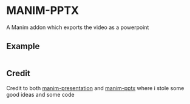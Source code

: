 # MANIM-PPTX

A Manim addon which exports the video as a powerpoint

## Example

```python

```

## Credit
Credit to both [manim-presentation](https://github.com/galatolofederico/manim-presentation) and [manim-pptx](https://github.com/yoshiask/manim-pptx) where i stole some good ideas and some code